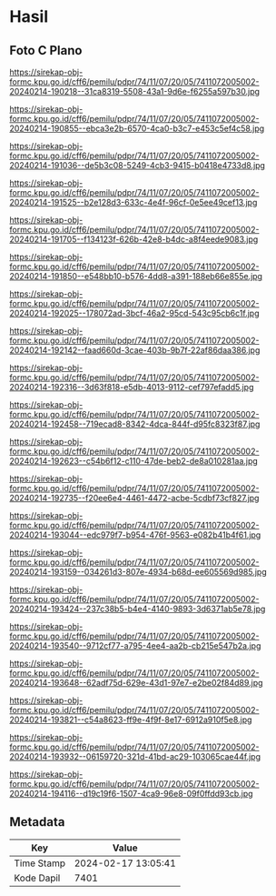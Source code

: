 # Hasil

## Foto C Plano

https://sirekap-obj-formc.kpu.go.id/cff6/pemilu/pdpr/74/11/07/20/05/7411072005002-20240214-190218--31ca8319-5508-43a1-9d6e-f6255a597b30.jpg

https://sirekap-obj-formc.kpu.go.id/cff6/pemilu/pdpr/74/11/07/20/05/7411072005002-20240214-190855--ebca3e2b-6570-4ca0-b3c7-e453c5ef4c58.jpg

https://sirekap-obj-formc.kpu.go.id/cff6/pemilu/pdpr/74/11/07/20/05/7411072005002-20240214-191036--de5b3c08-5249-4cb3-9415-b0418e4733d8.jpg

https://sirekap-obj-formc.kpu.go.id/cff6/pemilu/pdpr/74/11/07/20/05/7411072005002-20240214-191525--b2e128d3-633c-4e4f-96cf-0e5ee49cef13.jpg

https://sirekap-obj-formc.kpu.go.id/cff6/pemilu/pdpr/74/11/07/20/05/7411072005002-20240214-191705--f134123f-626b-42e8-b4dc-a8f4eede9083.jpg

https://sirekap-obj-formc.kpu.go.id/cff6/pemilu/pdpr/74/11/07/20/05/7411072005002-20240214-191850--e548bb10-b576-4dd8-a391-188eb66e855e.jpg

https://sirekap-obj-formc.kpu.go.id/cff6/pemilu/pdpr/74/11/07/20/05/7411072005002-20240214-192025--178072ad-3bcf-46a2-95cd-543c95cb6c1f.jpg

https://sirekap-obj-formc.kpu.go.id/cff6/pemilu/pdpr/74/11/07/20/05/7411072005002-20240214-192142--faad660d-3cae-403b-9b7f-22af86daa386.jpg

https://sirekap-obj-formc.kpu.go.id/cff6/pemilu/pdpr/74/11/07/20/05/7411072005002-20240214-192316--3d63f818-e5db-4013-9112-cef797efadd5.jpg

https://sirekap-obj-formc.kpu.go.id/cff6/pemilu/pdpr/74/11/07/20/05/7411072005002-20240214-192458--719ecad8-8342-4dca-844f-d95fc8323f87.jpg

https://sirekap-obj-formc.kpu.go.id/cff6/pemilu/pdpr/74/11/07/20/05/7411072005002-20240214-192623--c54b6f12-c110-47de-beb2-de8a010281aa.jpg

https://sirekap-obj-formc.kpu.go.id/cff6/pemilu/pdpr/74/11/07/20/05/7411072005002-20240214-192735--f20ee6e4-4461-4472-acbe-5cdbf73cf827.jpg

https://sirekap-obj-formc.kpu.go.id/cff6/pemilu/pdpr/74/11/07/20/05/7411072005002-20240214-193044--edc979f7-b954-476f-9563-e082b41b4f61.jpg

https://sirekap-obj-formc.kpu.go.id/cff6/pemilu/pdpr/74/11/07/20/05/7411072005002-20240214-193159--034261d3-807e-4934-b68d-ee605569d985.jpg

https://sirekap-obj-formc.kpu.go.id/cff6/pemilu/pdpr/74/11/07/20/05/7411072005002-20240214-193424--237c38b5-b4e4-4140-9893-3d6371ab5e78.jpg

https://sirekap-obj-formc.kpu.go.id/cff6/pemilu/pdpr/74/11/07/20/05/7411072005002-20240214-193540--9712cf77-a795-4ee4-aa2b-cb215e547b2a.jpg

https://sirekap-obj-formc.kpu.go.id/cff6/pemilu/pdpr/74/11/07/20/05/7411072005002-20240214-193648--62adf75d-629e-43d1-97e7-e2be02f84d89.jpg

https://sirekap-obj-formc.kpu.go.id/cff6/pemilu/pdpr/74/11/07/20/05/7411072005002-20240214-193821--c54a8623-ff9e-4f9f-8e17-6912a910f5e8.jpg

https://sirekap-obj-formc.kpu.go.id/cff6/pemilu/pdpr/74/11/07/20/05/7411072005002-20240214-193932--06159720-321d-41bd-ac29-103065cae44f.jpg

https://sirekap-obj-formc.kpu.go.id/cff6/pemilu/pdpr/74/11/07/20/05/7411072005002-20240214-194116--d19c19f6-1507-4ca9-96e8-09f0ffdd93cb.jpg


## Metadata

| Key        | Value               |
| ---------- | ------------------- |
| Time Stamp | 2024-02-17 13:05:41 |
| Kode Dapil | 7401                |



